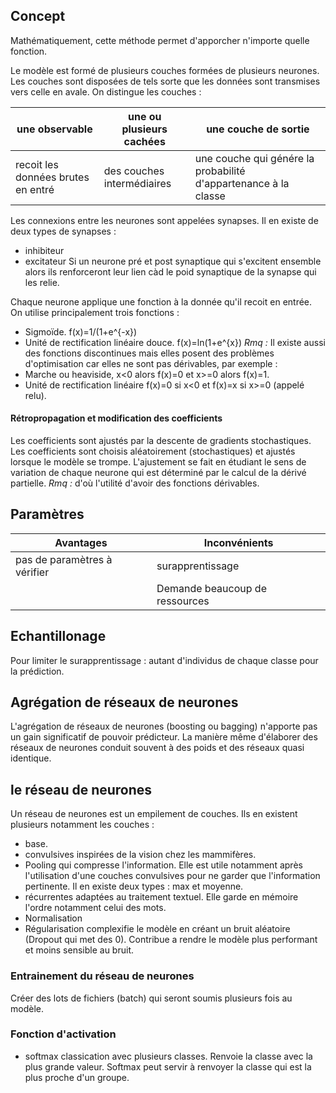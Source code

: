 ## Concept

Mathématiquement, cette méthode permet d'apporcher n'importe quelle fonction.

Le modèle est formé de plusieurs couches formées de plusieurs neurones. Les couches sont disposées de tels sorte que les données sont transmises vers celle en avale. On distingue les couches :

| une observable | une ou plusieurs cachées | une couche de sortie |
|---|---|---|
| recoit les données brutes en entré | des couches intermédiaires | une couche qui génére la probabilité d'appartenance à la classe |

Les connexions entre les neurones sont appelées synapses. Il en existe de deux types de synapses : 
* inhibiteur
* excitateur
Si un neurone pré et post synaptique qui s'excitent ensemble alors ils renforceront leur lien càd le poid synaptique de la synapse qui les relie.

Chaque neurone applique une fonction à la donnée qu'il recoit en entrée. On utilise principalement trois fonctions :
* Sigmoïde. f(x)=1/(1+e^{-x})
* Unité de rectification linéaire douce. f(x)=ln(1+e^{x})
_Rmq :_ Il existe aussi des fonctions discontinues mais elles posent des problèmes d'optimisation car elles ne sont pas dérivables, par exemple :
* Marche ou heaviside, x<0 alors f(x)=0 et x>=0 alors f(x)=1.
* Unité de rectification linéaire f(x)=0 si x<0 et f(x)=x si x>=0 (appelé relu).

#### Rétropropagation et modification des coefficients

Les coefficients sont ajustés par la descente de gradients stochastiques. Les coefficients sont choisis aléatoirement (stochastiques) et ajustés lorsque le modèle se trompe. L'ajustement se fait en étudiant le sens de variation de chaque neurone qui est déterminé par le calcul de la dérivé partielle. 
_Rmq :_ d'où l'utilité d'avoir des fonctions dérivables.

## Paramètres

| Avantages | Inconvénients |
|---|---|
| pas de paramètres à vérifier | surapprentissage |
| | Demande beaucoup de ressources|

## Echantillonage 

Pour limiter le surapprentissage : autant d'individus de chaque classe pour la prédiction.

## Agrégation de réseaux de neurones

L'agrégation de réseaux de neurones (boosting ou bagging) n'apporte pas un gain significatif de pouvoir prédicteur. La manière même d'élaborer des réseaux de neurones conduit souvent à des poids et des réseaux quasi identique.

## le réseau de neurones

Un réseau de neurones est un empilement de couches. Ils en existent plusieurs notamment les couches :
* base.
* convulsives inspirées de la vision chez les mammifères.
* Pooling qui compresse l'information. Elle est utile notamment après l'utilisation d'une couches convulsives pour ne garder que l'information pertinente. Il en existe deux types : max et moyenne.
* récurrentes adaptées au traitement textuel. Elle garde en mémoire l'ordre notamment celui des mots. 
* Normalisation
* Régularisation complexifie le modèle en créant un bruit aléatoire (Dropout qui met des 0). Contribue a rendre le modèle plus performant et moins sensible au bruit.

### Entrainement du réseau de neurones

Créer des lots de fichiers (batch) qui seront soumis plusieurs fois au modèle.

### Fonction d'activation 

* softmax classication avec plusieurs classes. Renvoie la classe avec la plus grande valeur. Softmax peut servir à renvoyer la classe qui est la plus proche d'un groupe.
